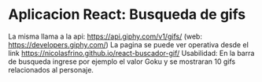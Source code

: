 # Aplicacion React: Busqueda de gifs
La misma llama a la api: https://api.giphy.com/v1/gifs/ (web: https://developers.giphy.com/)
La pagina se puede ver operativa desde el link https://nicolasfrino.github.io/react-buscador-gif/
Usabilidad: En la barra de busqueda ingrese por ejemplo el valor Goku y se mostraran 10 gifs relacionados al personaje.